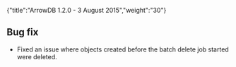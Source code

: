 {"title":"ArrowDB 1.2.0 - 3 August 2015","weight":"30"} 

## Bug fix

*   Fixed an issue where objects created before the batch delete job started were deleted.